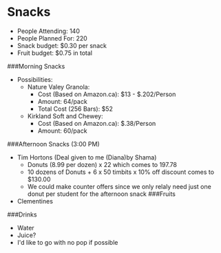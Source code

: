 # Snacks
- People Attending: 140
- People Planned For: 220
- Snack budget: $0.30 per snack
- Fruit budget: $0.75 in total


###Morning Snacks
  - Possibilities:
    - Nature Valey Granola:
      - Cost (Based on Amazon.ca): $13 - $.202/Person
      - Amount: 64/pack 
      - Total Cost (256 Bars): $52
    - Kirkland Soft and Chewey:
      - Cost (Based on Amazon.ca): $.38/Person
      - Amount: 60/pack
      
      
###Afternoon Snacks (3:00 PM)
  - Tim Hortons (Deal given to me (Diana)by Shama)
    - Donuts (8.99 per dozen) x 22 which comes to 197.78
    - 10 dozens of Donuts + 6 x 50 timbits x 10% off discount comes to $130.00
    - We could make counter offers since we only relaly need just one donut per student for the afternoon snack
###Fruits
  - Clementines
  
  
###Drinks
  - Water
  - Juice?
  - I'd like to go with no pop if possible
